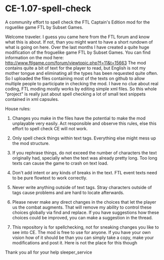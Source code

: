 CE-1.07-spell-check
===================

A community effort to spell check the FTL Captain's Edition mod for the roguelike game FTL by Subset Games.

Welcome traveler. I guess you came here from the FTL forum and know what this is about. 
If not, than you might want to have a short rundown of what is going on here.
Over the last months I have created a quite huge modification of the froguelike game FTL by Subset Games. You can find information on the mod here:
http://www.ftlgame.com/forum/viewtopic.php?f=11&t=15663
The mod contains quite a bit of text for the player to read, but English is not my mother tongue and eliminating all the types has been requested quite often.
So I uploaded the files containing most of the texts on github to allow multiple people to participate in checking the mod.
I have no clue about real coding, FTL moding mostly works by editing simple xml files. 
So this whole "project" is really just about spell checking a lot of small text snippets contained in xml capsules.



House rules:

1. Changes you make in the files have the potential to make the mod unplayable very easily. 
Act responsible and observe this rules, else this effort to spell check CE will not work.

2. Only spell check things within text tags. Everything else might mess up the mod structure.

3. If you rephrase things, do not exceed the number of characters the text originally had, 
specially when the text was already pretty long. Too long texts can cause the game to crash on text load.

4. Don't add intent or any kinds of breaks in the text. FTL event texts need to be pure flowtext to work correctly.

5. Never write anything outside of text tags. Stray characters outside of tags cause problems and are hard to locate afterwards.

6. Please never make any direct changes in the choices that let the player us the combat augments. 
That will remove my ability to control these choices globally via find and replace. 
If you have suggestions how these choices could be improved, you can make a suggestion in the thread.

7. This repository is for spellchecking, not for sneaking changes you like to see into CE. The mod is free to use for anyone.
If you have your own vision how of it should be than you can simply take a copy, make your modifications and post it.
Here is not the place for this though




Thank you all for your help
sleeper_service
